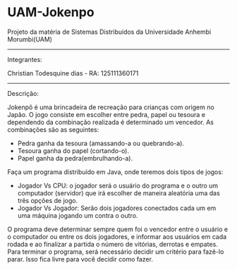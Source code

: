 # UAM-Jokenpo

Projeto da matéria de Sistemas Distribuidos da Universidade Anhembi Morumbi(UAM)

--------------------------------------------

Integrantes:

Christian Todesquine dias - RA: 125111360171

--------------------------------------------

Descrição:

Jokenpô é uma brincadeira de recreação para crianças com origem no Japão. O jogo consiste em
escolher entre pedra, papel ou tesoura e dependendo da combinação realizada é determinado um
vencedor. As combinações são as seguintes:

- Pedra ganha da tesoura (amassando-a ou quebrando-a).
- Tesoura ganha do papel (cortando-o).
- Papel ganha da pedra(embrulhando-a).

Faça um programa distribuído em Java, onde teremos dois tipos de jogos:

- Jogador Vs CPU: o jogador será o usuário do programa e o outro um computador (servidor)
que irá escolher de maneira aleatória uma das três opções de jogo.
- Jogador Vs Jogador: Serão dois jogadores conectados cada um em uma máquina jogando
um contra o outro.

O programa deve determinar sempre quem foi o vencedor entre o usuário e o computador ou entre
os dois jogadores, e informar aos usuários em cada rodada e ao finalizar a partida o número de
vitórias, derrotas e empates.
Para terminar o programa, será necessário decidir um critério para fazê-lo parar. Isso fica livre para
você decidir como fazer.
